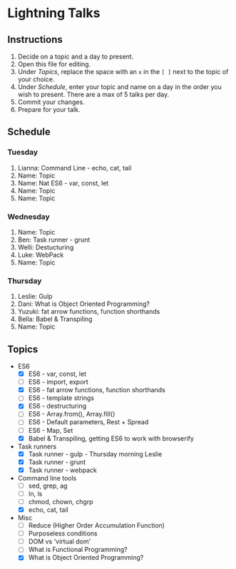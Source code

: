 # Lightning Talks

## Instructions

1. Decide on a topic and a day to present.
2. Open this file for editing.
3. Under _Topics_, replace the space with an `x` in the `[ ]` next to the topic of your choice.
4. Under _Schedule_, enter your topic and name on a day in the order you wish to present. There are a max of 5 talks per day.
5. Commit your changes.
6. Prepare for your talk.


## Schedule

### Tuesday

1. Lianna: Command Line - echo, cat, tail
2. Name: Topic
3. Name: Nat ES6 - var, const, let
4. Name: Topic
5. Name: Topic


### Wednesday

1. Name: Topic
2. Ben: Task runner - grunt
3. Welli: Destucturing
4. Luke: WebPack
5. Name: Topic


### Thursday

1. Leslie: Gulp
2. Dani: What is Object Oriented Programming?
3. Yuzuki: fat arrow functions, function shorthands
4. Bella: Babel & Transpiling
5. Name: Topic


## Topics

* ES6
  * [x] ES6 - var, const, let
  * [ ] ES6 - import, export
  * [x] ES6 - fat arrow functions, function shorthands
  * [ ] ES6 - template strings
  * [x] ES6 - destructuring
  * [ ] ES6 - Array.from(), Array.fill()
  * [ ] ES6 - Default parameters, Rest + Spread
  * [ ] ES6 - Map, Set
  * [X] Babel & Transpiling, getting ES6 to work with browserify

* Task runners
  * [x] Task runner - gulp - Thursday morning Leslie
  * [x] Task runner - grunt
  * [x] Task runner - webpack

* Command line tools
  * [ ] sed, grep, ag
  * [ ] ln, ls
  * [ ] chmod, chown, chgrp
  * [x] echo, cat, tail

* Misc
  * [ ] Reduce (Higher Order Accumulation Function)
  * [ ] Purposeless conditions
  * [ ] DOM vs 'virtual dom'
  * [ ] What is Functional Programming?
  * [x] What is Object Oriented Programming?
